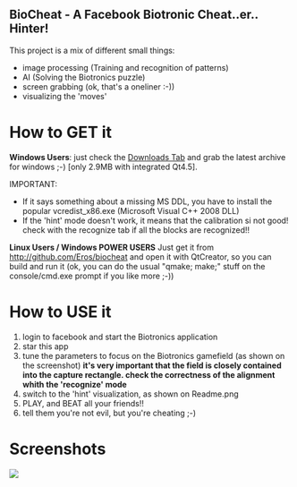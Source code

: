 BioCheat - A Facebook Biotronic Cheat..er.. Hinter!
---------------------------------------------------

This project is a mix of different small things:

- image processing (Training and recognition of patterns)
- AI (Solving the Biotronics puzzle)
- screen grabbing (ok, that's a oneliner :-))
- visualizing the 'moves'

How to GET it
=============

**Windows Users**: just check the [Downloads Tab](http://github.com/fagas/biocheat/downloads)
and grab the latest archive for windows ;-) [only 2.9MB with integrated Qt4.5].  

IMPORTANT:

- If it says something about a missing MS DDL, you have to install the popular vcredist_x86.exe (Microsoft Visual C++ 2008 DLL)
- If the 'hint' mode doesn't work, it means that the calibration si not good! check with the recognize tab if all the blocks are recognized!!

**Linux Users / Windows POWER USERS**
Just get it from http://github.com/Eros/biocheat and open it with QtCreator,
so you can build and run it (ok, you can do the usual "qmake; make;" stuff
on the console/cmd.exe prompt if you like more ;-))

How to USE it
=============

 1. login to facebook and start the Biotronics application
 2. star this app
 3. tune the parameters to focus on the Biotronics gamefield (as shown on the screenshot) **it's very important that the field is closely contained into the capture rectangle. check the correctness of the alignment whith the 'recognize' mode**
 4. switch to the 'hint' visualization, as shown on Readme.png
 5. PLAY, and BEAT all your friends!!
 6. tell them you're not evil, but you're cheating ;-)

Screenshots
===========

<div><img src="http://github.com/fagas/biocheat/blob?path[]=screenshot.png&raw=true"></div>
